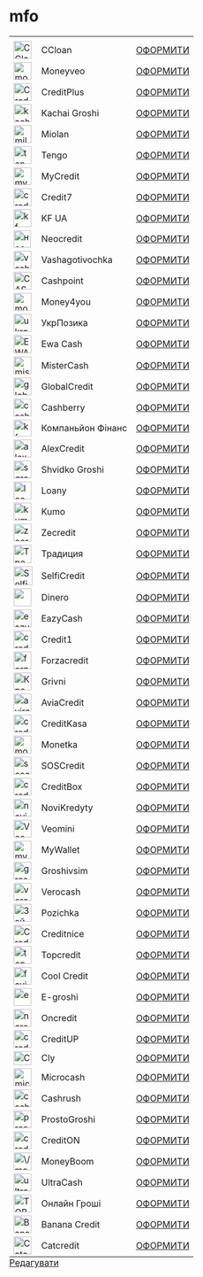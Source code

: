 # mfo
<table id="tablepress-mfo" class="tablepress tablepress-id-mfo tablepress-responsive">
<caption style="caption-side:bottom;text-align:left;border:none;background:none;margin:0;padding:0;"><a href="https://mfo24.info/wp-admin/admin.php?page=tablepress&amp;action=edit&amp;table_id=mfo" rel="nofollow">Редагувати</a></caption>
<tbody class="row-hover">
<tr class="row-1 odd">
	<td class="column-1"></td><td class="column-2"></td><td class="column-3"></td>
</tr>
<tr class="row-2 even">
	<td class="column-1"><a href="https://fas.st/ZhwHes"><picture class="alignnone size-medium">
<source type="image/webp" srcset="https://mfo24.info/wp-content/uploads/ccloan-mini_0.png.webp">
<img src="https://mfo24.info/wp-content/uploads/ccloan-mini_0.png" width="32" height="32" alt="CCloan">
</picture>
</a></td><td class="column-2">CCloan </td><td class="column-3"><div class="wp-block-button"><a class="wp-block-button__link" href="https://fas.st/ZhwHes">ОФОРМИТИ</a></div></td>
</tr>
<tr class="row-3 odd">
	<td class="column-1"><a href="https://fas.st/2yDa_0"><picture class="alignnone size-medium">
<source type="image/webp" srcset="https://mfo24.info/wp-content/uploads/moneyveo-mini.png.webp">
<img src="https://mfo24.info/wp-content/uploads/moneyveo-mini.png" width="32" height="32" alt="moneyveo">
</picture>
</a></td><td class="column-2">Moneyveo </td><td class="column-3"><div class="wp-block-button"><a class="wp-block-button__link" href="https://fas.st/2yDa_0">ОФОРМИТИ</a></div></td>
</tr>
<tr class="row-4 even">
	<td class="column-1"><picture class="alignnone size-medium">
<source type="image/webp" srcset="https://mfo24.info/wp-content/uploads/creditplus-mini_0.png.webp">
<img src="https://mfo24.info/wp-content/uploads/creditplus-mini_0.png" width="32" height="32" alt="CreditPlus">
</picture>
</td><td class="column-2">CreditPlus </td><td class="column-3"><div class="wp-block-button"><a class="wp-block-button__link" href="https://fas.st/_RJrFa">ОФОРМИТИ</a></div></td>
</tr>
<tr class="row-5 odd">
	<td class="column-1"><a href="https://mfo24.info/go/kachay/" title="Kachay" rel="nofollow" target="_blank" data-linkid="4877" data-nojs="false"><picture class="alignnone size-medium">
<source type="image/webp" srcset="https://mfo24.info/wp-content/uploads/kachaj-mini_0.png.webp">
<img src="https://mfo24.info/wp-content/uploads/kachaj-mini_0.png" width="32" height="32" alt="kachaj">
</picture>
</a></td><td class="column-2">Kachai Groshi </td><td class="column-3"><div class="wp-block-button"><a class="wp-block-button__link" href="https://ad.admitad.com/g/5ka6a81cs50b90780e1ad86e625197/">ОФОРМИТИ</a></div></td>
</tr>
<tr class="row-6 even">
	<td class="column-1"><a href="https://mfo24.info/go/miloan-c2m/" title="MILOAN" rel="nofollow" target="_blank" data-linkid="4691" data-nojs="false"><picture class="alignnone size-medium">
<source type="image/webp" srcset="https://mfo24.info/wp-content/uploads/miloan-mini_0.png.webp">
<img src="https://mfo24.info/wp-content/uploads/miloan-mini_0.png" width="32" height="32" alt="miloan">
</picture>
</a></td><td class="column-2">Miolan </td><td class="column-3"><div class="wp-block-button"><a class="wp-block-button__link" href="https://mfo24.info/go/miloan-c2m/" title="MILOAN" rel="nofollow" target="_blank" data-linkid="4691" data-nojs="false">ОФОРМИТИ</a></div></td>
</tr>
<tr class="row-7 odd">
	<td class="column-1"><a href="https://mfo24.info/go/tengo/" title="Tengo" rel="nofollow" target="_blank" data-linkid="4861" data-nojs="false"><picture class="alignnone size-medium">
<source type="image/webp" srcset="https://mfo24.info/wp-content/uploads/tengo-mini_0.png.webp">
<img src="https://mfo24.info/wp-content/uploads/tengo-mini_0.png" width="32" height="32" alt="tengo">
</picture>
</a></td><td class="column-2">Tengo </td><td class="column-3"><div class="wp-block-button"><a class="wp-block-button__link" href="https://mfo24.info/go/tengo/" title="Tengo" rel="nofollow" target="_blank" data-linkid="4861" data-nojs="false">ОФОРМИТИ</a></div></td>
</tr>
<tr class="row-8 even">
	<td class="column-1"><a href="https://fas.st/1QkgVb"><picture class="alignnone size-medium">
<source type="image/webp" srcset="https://mfo24.info/wp-content/uploads/mycredit-mini.png.webp">
<img src="https://mfo24.info/wp-content/uploads/mycredit-mini.png" width="32" height="32" alt="mycredit">
</picture>
</a></td><td class="column-2">MyCredit </td><td class="column-3"><div class="wp-block-button"><a class="wp-block-button__link" href="https://fas.st/1QkgVb">ОФОРМИТИ</a></div></td>
</tr>
<tr class="row-9 odd">
	<td class="column-1"><a href="https://fas.st/woO3ob"><picture class="alignnone size-medium">
<source type="image/webp" srcset="https://mfo24.info/wp-content/uploads/credit7-mini_0.png.webp">
<img src="https://mfo24.info/wp-content/uploads/credit7-mini_0.png" width="32" height="32" alt="credit7">
</picture>
</a></td><td class="column-2">Credit7 </td><td class="column-3"><div class="wp-block-button is-style-fill"><a class="wp-block-button__link" href="https://ad.admitad.com/g/xdk0yrhpyz0b90780e1a1192a86f48/" target="_blank" rel="noreferrer noopener">ОФОРМИТИ</a></div></td>
</tr>
<tr class="row-10 even">
	<td class="column-1"><a href="https://mfo24.info/go/kf/" title="kf" rel="nofollow" target="_blank" data-linkid="4767" data-nojs="false"><picture class="alignnone size-medium">
<source type="image/webp" srcset="https://mfo24.info/wp-content/uploads/kf-ua-mini_0.png.webp">
<img src="https://mfo24.info/wp-content/uploads/kf-ua-mini_0.png" width="32" height="32" alt="kf-ua-">
</picture>
</a></td><td class="column-2">KF UA </td><td class="column-3"><div class="wp-block-button"><a class="wp-block-button__link" href="https://mfo24.info/go/kf/" title="kf" rel="nofollow" target="_blank" data-linkid="4767" data-nojs="false">ОФОРМИТИ</a></div></td>
</tr>
<tr class="row-11 odd">
	<td class="column-1"><a href="https://mfo24.info/go/neocredit/" title="Neocredit" rel="nofollow" target="_blank" data-linkid="4793" data-nojs="false"><picture class="alignnone size-medium">
<source type="image/webp" srcset="https://mfo24.info/wp-content/uploads/image-4.png.webp">
<img src="https://mfo24.info/wp-content/uploads/image-4.png" width="31" height="31" alt="неокредит">
</picture>
</a></td><td class="column-2">Neocredit </td><td class="column-3"><div class="wp-block-button"><a class="wp-block-button__link" href="https://mfo24.info/go/neocredit/" title="Neocredit" rel="nofollow" target="_blank" data-linkid="4793" data-nojs="false">ОФОРМИТИ</a></div></td>
</tr>
<tr class="row-12 even">
	<td class="column-1"><a href="https://bit.ly/39Ae66A"><picture class="alignnone size-medium">
<source type="image/webp" srcset="https://mfo24.info/wp-content/uploads/vashagotivochka-mini_0.png.webp">
<img src="https://mfo24.info/wp-content/uploads/vashagotivochka-mini_0.png" width="32" height="32" alt="vashagotivochka">
</picture>
</a></td><td class="column-2">Vashagotivochka </td><td class="column-3"><div class="wp-block-button"><a class="wp-block-button__link" href="https://bit.ly/39Ae66A">ОФОРМИТИ</a></div></td>
</tr>
<tr class="row-13 odd">
	<td class="column-1"><a href="https://rdr.stormdigital.biz/MPz5wi"><picture class="alignleft size-full wp-image-5673">
<source type="image/webp" srcset="https://mfo24.info/wp-content/uploads/CASHPOINT-1.png.webp">
<img src="https://mfo24.info/wp-content/uploads/CASHPOINT-1.png" alt="CASHPOINT" width="32" height="32">
</picture>
</a></td><td class="column-2">Cashpoint</td><td class="column-3"><div class="wp-block-button"><a class="wp-block-button__link" href="https://rdr.stormdigital.biz/MPz5wi">ОФОРМИТИ</a></div></td>
</tr>
<tr class="row-14 even">
	<td class="column-1"><a href="https://bit.ly/3kwkTAW"><picture class="alignnone size-medium">
<source type="image/webp" srcset="https://mfo24.info/wp-content/uploads/money4you-mini_0.png.webp">
<img src="https://mfo24.info/wp-content/uploads/money4you-mini_0.png" width="32" height="32" alt="money4you">
</picture>
</a></td><td class="column-2">Money4you </td><td class="column-3"><div class="wp-block-button"><a class="wp-block-button__link" href="http://bit.ly/36nFTCR">ОФОРМИТИ</a></div></td>
</tr>
<tr class="row-15 odd">
	<td class="column-1"><picture class="alignleft size-full wp-image-5739">
<source type="image/webp" srcset="https://mfo24.info/wp-content/uploads/UkrPozika.png.webp">
<img src="https://mfo24.info/wp-content/uploads/UkrPozika.png" alt="ukrpozyka" width="32" height="32">
</picture>
</td><td class="column-2">УкрПозика</td><td class="column-3"><div class="wp-block-button is-style-fill"><a class="wp-block-button__link" href="https://rdr.stormdigital.biz/click?pid=1647&amp;offer_id=41" target="_blank" rel="noreferrer noopener">ОФОРМИТИ</a></div></td>
</tr>
<tr class="row-16 even">
	<td class="column-1"><a href="https://mfo24.info/go/ewa-cash/" title="Ewa Cash" rel="nofollow" target="_blank" data-linkid="5362" data-nojs="false"><picture class="alignleft size-full wp-image-5676">
<source type="image/webp" srcset="https://mfo24.info/wp-content/uploads/EWACASH32.png.webp">
<img src="https://mfo24.info/wp-content/uploads/EWACASH32.png" alt="EWACASH" width="32" height="33">
</picture>
</a></td><td class="column-2">Ewa Cash</td><td class="column-3"><div class="wp-block-button"><a class="wp-block-button__link" href="https://mfo24.info/go/ewa-cash/" title="Ewa Cash" rel="nofollow" target="_blank" data-linkid="5362" data-nojs="false">ОФОРМИТИ</a></div></td>
</tr>
<tr class="row-17 odd">
	<td class="column-1"><a href="https://mfo24.info/go/mistercash/" title="MisterCash" rel="nofollow" target="_blank" data-linkid="4942" data-nojs="false"><picture class="alignnone size-medium">
<source type="image/webp" srcset="https://mfo24.info/wp-content/uploads/mistercash-mini_0.png.webp">
<img src="https://mfo24.info/wp-content/uploads/mistercash-mini_0.png" width="32" height="32" alt="mistercash">
</picture>
</a></td><td class="column-2">MisterCash </td><td class="column-3"><div class="wp-block-button"><a class="wp-block-button__link" href="https://mfo24.info/go/mistercash/" title="MisterCash" rel="nofollow" target="_blank" data-linkid="4942" data-nojs="false">ОФОРМИТИ</a></div></td>
</tr>
<tr class="row-18 even">
	<td class="column-1"><a href="https://mfo24.info/go/globalcredit-2/" title="GlobalCredit" rel="nofollow" target="_blank" data-linkid="4720" data-nojs="false"><picture class="alignnone size-medium">
<source type="image/webp" srcset="https://mfo24.info/wp-content/uploads/globalcredit-mini.png.webp">
<img src="https://mfo24.info/wp-content/uploads/globalcredit-mini.png" width="32" height="32" alt="globalcredit">
</picture>
</a></td><td class="column-2">GlobalCredit </td><td class="column-3"><div class="wp-block-button"><a class="wp-block-button__link" href="https://mfo24.info/go/globalcredit-2/" title="GlobalCredit" rel="nofollow" target="_blank" data-linkid="4720" data-nojs="false">ОФОРМИТИ</a></div></td>
</tr>
<tr class="row-19 odd">
	<td class="column-1"><a href="https://mfo24.info/go/cashberry/" title="Cashberry" rel="nofollow" target="_blank" data-linkid="4781" data-nojs="false"><picture class="alignnone size-medium">
<source type="image/webp" srcset="https://mfo24.info/wp-content/uploads/cashberry-mini_0.png.webp">
<img src="https://mfo24.info/wp-content/uploads/cashberry-mini_0.png" width="32" height="32" alt="cashberry">
</picture>
</a></td><td class="column-2">Cashberry </td><td class="column-3"><div class="wp-block-button"><a class="wp-block-button__link" href="https://mfo24.info/go/cashberry/" title="Cashberry" rel="nofollow" target="_blank" data-linkid="4781" data-nojs="false">ОФОРМИТИ</a></div></td>
</tr>
<tr class="row-20 even">
	<td class="column-1"><a href="https://mfo24.info/kf-2/" rel="attachment wp-att-5604"><picture class="alignleft size-full wp-image-5604">
<source type="image/webp" srcset="https://mfo24.info/wp-content/uploads/kf.png.webp">
<img src="https://mfo24.info/wp-content/uploads/kf.png" alt="kf" width="32" height="30">
</picture>
</a></td><td class="column-2">Компаньйон Фінанс</td><td class="column-3"><div class="wp-block-button"><a class="wp-block-button__link" href="https://mfo24.info/go/cash-kf/" title="CASH-KF" rel="nofollow" target="_blank" data-linkid="5605" data-nojs="false">ОФОРМИТИ</a></div></td>
</tr>
<tr class="row-21 odd">
	<td class="column-1"><a href="https://mfo24.info/go/alexcredit/" title="AlexCredit" rel="nofollow" target="_blank" data-linkid="4726" data-nojs="false"><picture class="alignnone size-medium">
<source type="image/webp" srcset="https://mfo24.info/wp-content/uploads/alexcredit-mini_0.png.webp">
<img src="https://mfo24.info/wp-content/uploads/alexcredit-mini_0.png" width="32" height="32" alt="alexcredit">
</picture>
</a></td><td class="column-2">AlexCredit </td><td class="column-3"><div class="wp-block-button"><a class="wp-block-button__link" href="https://mfo24.info/go/alexcredit/" title="AlexCredit" rel="nofollow" target="_blank" data-linkid="4726" data-nojs="false">ОФОРМИТИ</a></div></td>
</tr>
<tr class="row-22 even">
	<td class="column-1"><a href="https://mfo24.info/go/sh-groshi/" title="SH-Groshi" rel="nofollow" target="_blank" data-linkid="4727" data-nojs="false"><picture class="alignnone size-medium">
<source type="image/webp" srcset="https://mfo24.info/wp-content/uploads/sgroshi-mini.png.webp">
<img src="https://mfo24.info/wp-content/uploads/sgroshi-mini.png" width="32" height="32" alt="sgroshi-min">
</picture>
</a></td><td class="column-2">Shvidko Groshi </td><td class="column-3"><div class="wp-block-button"><a class="wp-block-button__link" href="https://mfo24.info/go/sh-groshi/" title="SH-Groshi" rel="nofollow" target="_blank" data-linkid="4727" data-nojs="false">ОФОРМИТИ</a></div></td>
</tr>
<tr class="row-23 odd">
	<td class="column-1"><a href="https://mfo24.info/go/loany/" title="Loany" rel="nofollow" target="_blank" data-linkid="5144" data-nojs="false"><picture class="alignnone size-medium">
<source type="image/webp" srcset="https://mfo24.info/wp-content/uploads/loany-mini_0.png.webp">
<img src="https://mfo24.info/wp-content/uploads/loany-mini_0.png" width="32" height="32" alt="loany">
</picture>
</a></td><td class="column-2">Loany </td><td class="column-3"><div class="wp-block-button"><a class="wp-block-button__link" href="https://mfo24.info/go/loany/" title="Loany" rel="nofollow" target="_blank" data-linkid="5144" data-nojs="false">ОФОРМИТИ</a></div></td>
</tr>
<tr class="row-24 even">
	<td class="column-1"><a href="https://mfo24.info/go/kumo/" title="Kumo" rel="nofollow" target="_blank" data-linkid="4810" data-nojs="false"><picture class="alignnone size-medium">
<source type="image/webp" srcset="https://mfo24.info/wp-content/uploads/kumo-mini_0.png.webp">
<img src="https://mfo24.info/wp-content/uploads/kumo-mini_0.png" width="32" height="32" alt="kumo">
</picture>
</a></td><td class="column-2">Kumo </td><td class="column-3"><div class="wp-block-button"><a class="wp-block-button__link" href="https://mfo24.info/go/kumo/" title="Kumo" rel="nofollow" target="_blank" data-linkid="4810" data-nojs="false">ОФОРМИТИ</a></div></td>
</tr>
<tr class="row-25 odd">
	<td class="column-1"><a href="https://bit.ly/3mYOnJj"><picture class="alignnone size-medium">
<source type="image/webp" srcset="https://mfo24.info/wp-content/uploads/zesredit-mini.png.webp">
<img src="https://mfo24.info/wp-content/uploads/zesredit-mini.png" width="32" height="32" alt="zecredit">
</picture>
</a></td><td class="column-2">Zecredit </td><td class="column-3"><div class="wp-block-button"><a class="wp-block-button__link" href="https://bit.ly/3mYOnJj">ОФОРМИТИ</a></div></td>
</tr>
<tr class="row-26 even">
	<td class="column-1"><picture class="alignleft size-full wp-image-5791">
<source type="image/webp" srcset="https://mfo24.info/wp-content/uploads/Традиция.png.webp">
<img src="https://mfo24.info/wp-content/uploads/Традиция.png" alt="Традиция" width="32" height="33">
</picture>
</td><td class="column-2">Традиция</td><td class="column-3"><div class="wp-block-button is-style-fill"><a class="wp-block-button__link" href="https://rdr.stormdigital.biz/click?pid=1647&amp;offer_id=636" target="_blank" rel="noreferrer noopener">ОФОРМИТИ</a></div></td>
</tr>
<tr class="row-27 odd">
	<td class="column-1"><picture class="alignleft size-full wp-image-5792">
<source type="image/webp" srcset="https://mfo24.info/wp-content/uploads/SelfiCredit.png.webp">
<img src="https://mfo24.info/wp-content/uploads/SelfiCredit.png" alt="SelfiCredit" width="34" height="34">
</picture>
</td><td class="column-2">SelfiCredit</td><td class="column-3"><div class="wp-block-button is-style-fill"><a class="wp-block-button__link" href="https://rdr.salesdoubler.com.ua/in/offer/2816?aid=82427" target="_blank" rel="noreferrer noopener">ОФОРМИТИ</a></div></td>
</tr>
<tr class="row-28 even">
	<td class="column-1"><a href="https://mfo24.info/go/dinero/" title="Dinero" rel="nofollow" target="_blank" data-linkid="5288" data-nojs="false"><picture class="alignleft size-full wp-image-5289">
<source type="image/webp" srcset="https://mfo24.info/wp-content/uploads/dinero-mini_0-1.png.webp">
<img src="https://mfo24.info/wp-content/uploads/dinero-mini_0-1.png" alt="" width="32" height="32">
</picture>
</a></td><td class="column-2">Dinero</td><td class="column-3"><div class="wp-block-button"><a class="wp-block-button__link" href="https://mfo24.info/go/dinero/" title="Dinero" rel="nofollow" target="_blank" data-linkid="5288" data-nojs="false">ОФОРМИТИ</a></div></td>
</tr>
<tr class="row-29 odd">
	<td class="column-1"><a href="https://rdr.salesdoubler.com.ua/in/offer/2757?aid=82427"><picture class="alignnone size-medium">
<source type="image/webp" srcset="https://mfo24.info/wp-content/uploads/eazycash-mini-1.png.webp">
<img src="https://mfo24.info/wp-content/uploads/eazycash-mini-1.png" width="32" height="32" alt="eazycash">
</picture>
</a></td><td class="column-2">EazyCash</td><td class="column-3"><div class="wp-block-button"><a class="wp-block-button__link" href="https://rdr.salesdoubler.com.ua/in/offer/2757?aid=82427">ОФОРМИТИ</a></div></td>
</tr>
<tr class="row-30 even">
	<td class="column-1"><a href="https://rdr.salesdoubler.com.ua/in/offer/2619?aid=82427"><picture class="alignnone size-medium">
<source type="image/webp" srcset="https://mfo24.info/wp-content/uploads/credit1-mini_0.png.webp">
<img src="https://mfo24.info/wp-content/uploads/credit1-mini_0.png" width="32" height="32" alt="credit1">
</picture>
</a></td><td class="column-2">Credit1 </td><td class="column-3"><div class="wp-block-button"><a class="wp-block-button__link" href="https://rdr.salesdoubler.com.ua/in/offer/2619?aid=82427">ОФОРМИТИ</a></div></td>
</tr>
<tr class="row-31 odd">
	<td class="column-1"><a href="https://fas.st/_nbBDi"><picture class="alignnone size-medium">
<source type="image/webp" srcset="https://mfo24.info/wp-content/uploads/forzacredit-mini.png.webp">
<img src="https://mfo24.info/wp-content/uploads/forzacredit-mini.png" width="32" height="32" alt="forzacredit">
</picture>
</a></td><td class="column-2">Forzacredit </td><td class="column-3"><div class="wp-block-button"><a class="wp-block-button__link" href="https://fas.st/_nbBDi">ОФОРМИТИ</a></div></td>
</tr>
<tr class="row-32 even">
	<td class="column-1"><a href="https://rdr.stormdigital.biz/click?pid=1647&amp;offer_id=162"><picture class="alignleft size-full wp-image-5008">
<source type="image/webp" srcset="https://mfo24.info/wp-content/uploads/favicons-1-1.png.webp">
<img src="https://mfo24.info/wp-content/uploads/favicons-1-1.png" alt="Кредиты онлайн – быстрое оформление заявки и получение денег в долг через интернет не выходя из дома - grivni" width="32" height="32">
</picture>
</a></td><td class="column-2">Grivni</td><td class="column-3"><div class="wp-block-button"><a class="wp-block-button__link" href="https://rdr.salesdoubler.com.ua/in/offer/2619?aid=82427">ОФОРМИТИ</a></div></td>
</tr>
<tr class="row-33 odd">
	<td class="column-1"><a href="https://rdr.salesdoubler.com.ua/in/offer/2758?aid=82427"><picture class="alignleft size-full wp-image-5720">
<source type="image/webp" srcset="https://mfo24.info/wp-content/uploads/aviri_mini-credit.png.webp">
<img src="https://mfo24.info/wp-content/uploads/aviri_mini-credit.png" alt="aviraredit" width="32" height="32">
</picture>
</a></td><td class="column-2">AviaCredit</td><td class="column-3"><div class="wp-block-button"><a class="wp-block-button__link" href="https://mfo24.info/go/aviracredit/" title="AviraCredit" rel="nofollow" target="_blank" data-linkid="4935" data-nojs="false">ОФОРМИТИ</a></div></td>
</tr>
<tr class="row-34 even">
	<td class="column-1"><a href="https://mfo24.info/go/creditkasa/" title="CreditKasa" rel="nofollow" target="_blank" data-linkid="4863" data-nojs="false"><picture class="alignnone size-medium">
<source type="image/webp" srcset="https://mfo24.info/wp-content/uploads/creditkasa-mini_0.png.webp">
<img src="https://mfo24.info/wp-content/uploads/creditkasa-mini_0.png" width="32" height="32" alt="creditkasa">
</picture>
</a></td><td class="column-2">CreditKasa</td><td class="column-3"><div class="wp-block-button"><a class="wp-block-button__link" href="https://bit.ly/3edgVLo">ОФОРМИТИ</a></div></td>
</tr>
<tr class="row-35 odd">
	<td class="column-1"><a href="https://fas.st/oHmSr_"><picture class="alignnone size-medium">
<source type="image/webp" srcset="https://mfo24.info/wp-content/uploads/monetka-mini.png.webp">
<img src="https://mfo24.info/wp-content/uploads/monetka-mini.png" width="32" height="32" alt="monetka">
</picture>
</a></td><td class="column-2">Monetka </td><td class="column-3"><div class="wp-block-button"><a class="wp-block-button__link" href="https://fas.st/oHmSr_">ОФОРМИТИ</a></div></td>
</tr>
<tr class="row-36 even">
	<td class="column-1"><a href="https://mfo24.info/go/sos-credit-2/" title="SOS Credit" rel="nofollow" target="_blank" data-linkid="4875" data-nojs="false"><picture class="alignnone size-medium">
<source type="image/webp" srcset="https://mfo24.info/wp-content/uploads/soscredit-mini.png.webp">
<img src="https://mfo24.info/wp-content/uploads/soscredit-mini.png" width="32" height="32" alt="soscredit">
</picture>
</a></td><td class="column-2">SOSCredit </td><td class="column-3"><div class="wp-block-button"><a class="wp-block-button__link" href="https://mfo24.info/go/sos-credit-2/" title="SOS Credit" rel="nofollow" target="_blank" data-linkid="4875" data-nojs="false">ОФОРМИТИ</a></div></td>
</tr>
<tr class="row-37 odd">
	<td class="column-1"><a href="https://mfo24.info/go/creditbox-taksa/" title="CreditBox Taksa" rel="nofollow" target="_blank" data-linkid="5142" data-nojs="false"><picture class="alignnone size-medium">
<source type="image/webp" srcset="https://mfo24.info/wp-content/uploads/creditbox-mini.png.webp">
<img src="https://mfo24.info/wp-content/uploads/creditbox-mini.png" width="32" height="32" alt="creditbox">
</picture>
</a></td><td class="column-2">CreditBox </td><td class="column-3"><div class="wp-block-button"><a class="wp-block-button__link" href="https://mfo24.info/go/creditbox-taksa/" title="CreditBox Taksa" rel="nofollow" target="_blank" data-linkid="5142" data-nojs="false">ОФОРМИТИ</a></div></td>
</tr>
<tr class="row-38 even">
	<td class="column-1"><a href="https://bit.ly/365VUOL"><picture class="alignnone size-medium">
<source type="image/webp" srcset="https://mfo24.info/wp-content/uploads/novikredyty-mini_0.png.webp">
<img src="https://mfo24.info/wp-content/uploads/novikredyty-mini_0.png" width="32" height="32" alt="novikredyty">
</picture>
</a></td><td class="column-2">NoviKredyty </td><td class="column-3"><div class="wp-block-button"><a class="wp-block-button__link" href="https://bit.ly/365VUOL">ОФОРМИТИ</a></div></td>
</tr>
<tr class="row-39 odd">
	<td class="column-1"><a href="https://mfo24.info/go/veomini/" title="Veomini" rel="nofollow" target="_blank" data-linkid="5650" data-nojs="false"><picture class="alignleft size-full wp-image-5662">
<source type="image/webp" srcset="https://mfo24.info/wp-content/uploads/VeoMini-present-Moneyveo-1.png.webp">
<img src="https://mfo24.info/wp-content/uploads/VeoMini-present-Moneyveo-1.png" alt="VeoMini apps" width="32" height="32">
</picture>
</a></td><td class="column-2">Veomini</td><td class="column-3"><div class="wp-block-button"><a class="wp-block-button__link" href="https://rdr.salesdoubler.com.ua/in/offer/2784?aid=82427">ОФОРМИТИ</a></div></td>
</tr>
<tr class="row-40 even">
	<td class="column-1"><a href="https://mfo24.info/go/mywallet/" title="MyWallet" rel="nofollow" target="_blank" data-linkid="5169" data-nojs="false"><picture class="alignnone size-medium">
<source type="image/webp" srcset="https://mfo24.info/wp-content/uploads/mywallet-mini_0.png.webp">
<img src="https://mfo24.info/wp-content/uploads/mywallet-mini_0.png" width="32" height="32" alt="mywallet">
</picture>
</a></td><td class="column-2">MyWallet </td><td class="column-3"><div class="wp-block-button"><a class="wp-block-button__link" href="https://mfo24.info/go/mywallet/" title="MyWallet" rel="nofollow" target="_blank" data-linkid="5169" data-nojs="false">ОФОРМИТИ</a></div></td>
</tr>
<tr class="row-41 odd">
	<td class="column-1"><a href="https://fas.st/FvqnI1"><picture class="alignnone size-medium">
<source type="image/webp" srcset="https://mfo24.info/wp-content/uploads/groshivsim-mini_0.png.webp">
<img src="https://mfo24.info/wp-content/uploads/groshivsim-mini_0.png" width="32" height="32" alt="groshivsim">
</picture>
</a></td><td class="column-2">Groshivsim </td><td class="column-3"><div class="wp-block-button"><a class="wp-block-button__link" href="https://fas.st/FvqnI1">ОФОРМИТИ</a></div></td>
</tr>
<tr class="row-42 even">
	<td class="column-1"><a href="https://fas.st/6XNMCs"><picture class="alignnone size-medium">
<source type="image/webp" srcset="https://mfo24.info/wp-content/uploads/verocash-mini_0.png.webp">
<img src="https://mfo24.info/wp-content/uploads/verocash-mini_0.png" width="32" height="32" alt="verocash">
</picture>
</a></td><td class="column-2">Verocash </td><td class="column-3"><div class="wp-block-button"><a class="wp-block-button__link" href="https://fas.st/6XNMCs">ОФОРМИТИ</a></div></td>
</tr>
<tr class="row-43 odd">
	<td class="column-1"><a href="https://mfo24.info/go/pozichka/" title="Pozichka" rel="nofollow" target="_blank" data-linkid="5551" data-nojs="false"><img src="https://mfo24.info/wp-content/uploads/Займы-онлайн-до-20000-гривен-—-Pozichka.png" alt="Займы онлайн до 20000 гривен — Pozichka" width="32" height="32" class="alignleft size-full wp-image-5003"></a></td><td class="column-2">Pozichka </td><td class="column-3"><div class="wp-block-button"><a class="wp-block-button__link" href="https://mfo24.info/go/pozichka/" title="Pozichka" rel="nofollow" target="_blank" data-linkid="5551" data-nojs="false">ОФОРМИТИ</a></div></td>
</tr>
<tr class="row-44 even">
	<td class="column-1"><a href="https://fas.st/w5ocBP"><picture class="alignleft size-full wp-image-5006">
<source type="image/webp" srcset="https://mfo24.info/wp-content/uploads/Creditnice-Кредит-онлайн-под-0.png.webp">
<img src="https://mfo24.info/wp-content/uploads/Creditnice-Кредит-онлайн-под-0.png" alt="Creditnice Кредит" width="32" height="32">
</picture>
</a></td><td class="column-2">Creditnice</td><td class="column-3"><div class="wp-block-button"><a class="wp-block-button__link" href="https://fas.st/w5ocBP">ОФОРМИТИ</a></div></td>
</tr>
<tr class="row-45 odd">
	<td class="column-1"><a href="https://bit.ly/38f3w2T"><picture class="alignnone size-medium">
<source type="image/webp" srcset="https://mfo24.info/wp-content/uploads/topcredit-mini_0.png.webp">
<img src="https://mfo24.info/wp-content/uploads/topcredit-mini_0.png" width="32" height="32" alt="topcredit">
</picture>
</a></td><td class="column-2">Topcredit </td><td class="column-3"><div class="wp-block-button"><a class="wp-block-button__link" href="https://tds.pdl-profit.com?offerid=1321&amp;affid=21231">ОФОРМИТИ</a></div></td>
</tr>
<tr class="row-46 even">
	<td class="column-1"><picture class="alignleft size-full wp-image-4668">
<source type="image/webp" srcset="https://mfo24.info/wp-content/uploads/cropped-favicons-1.png.webp">
<img src="https://mfo24.info/wp-content/uploads/cropped-favicons-1.png" alt="favicons" width="32" height="32">
</picture>
</td><td class="column-2">Cool Credit</td><td class="column-3"><div class="wp-block-button is-style-fill"><a class="wp-block-button__link" href="https://rdr.stormdigital.biz/click?pid=1647&amp;offer_id=645" target="_blank" rel="noreferrer noopener">ОФОРМИТИ</a></div></td>
</tr>
<tr class="row-47 odd">
	<td class="column-1"><a href="https://mfo24.info/go/e-groshi/" title="e-groshi" rel="nofollow" target="_blank" data-linkid="4743" data-nojs="false"><picture class="alignnone size-medium">
<source type="image/webp" srcset="https://mfo24.info/wp-content/uploads/e-groshi-mini_0.png.webp">
<img src="https://mfo24.info/wp-content/uploads/e-groshi-mini_0.png" width="32" height="32" alt="e-groshi">
</picture>
</a></td><td class="column-2">E-groshi </td><td class="column-3"><div class="wp-block-button"><a class="wp-block-button__link" href="https://mfo24.info/go/e-groshi/" title="e-groshi" rel="nofollow" target="_blank" data-linkid="4743" data-nojs="false">ОФОРМИТИ</a></div></td>
</tr>
<tr class="row-48 even">
	<td class="column-1"><picture class="alignnone size-medium">
<source type="image/webp" srcset="https://mfo24.info/wp-content/uploads/ncredit.png.webp">
<img src="https://mfo24.info/wp-content/uploads/ncredit.png" width="32" height="32" alt="ncredit">
</picture>
</td><td class="column-2">Oncredit </td><td class="column-3"><div class="wp-block-button"><a class="wp-block-button__link" href="https://mfo24.info/go/on_credit/" title="On_Credit" rel="nofollow" target="_blank" data-linkid="5770" data-nojs="false">ОФОРМИТИ</a></div></td>
</tr>
<tr class="row-49 odd">
	<td class="column-1"><a href="https://mfo24.info/go/creditup/" title="CreditUp" rel="nofollow" target="_blank" data-linkid="5510" data-nojs="false"><picture class="alignnone size-medium">
<source type="image/webp" srcset="https://mfo24.info/wp-content/uploads/creditup-mini.png.webp">
<img src="https://mfo24.info/wp-content/uploads/creditup-mini.png" width="32" height="32" alt="creditup">
</picture>
</a></td><td class="column-2">CreditUP</td><td class="column-3"><div class="wp-block-button"><a class="wp-block-button__link" href="https://mfo24.info/go/creditup/" title="CreditUp" rel="nofollow" target="_blank" data-linkid="5510" data-nojs="false">ОФОРМИТИ</a></div></td>
</tr>
<tr class="row-50 even">
	<td class="column-1"><picture class="alignleft size-full wp-image-5078">
<source type="image/webp" srcset="https://mfo24.info/wp-content/uploads/Онлайн-займы-на-карту-срочно-Займер.png.webp">
<img src="https://mfo24.info/wp-content/uploads/Онлайн-займы-на-карту-срочно-Займер.png" alt="CLY Онлайн займы на карту срочно - Займер" width="32" height="25">
</picture>
</td><td class="column-2">Cly</td><td class="column-3"><div class="wp-block-button"><a class="wp-block-button__link" href="https://mfo24.info/go/cly/" title="CLY" rel="nofollow" target="_blank" data-linkid="5076" data-nojs="false">ОФОРМИТИ</a></div></td>
</tr>
<tr class="row-51 odd">
	<td class="column-1"><a href="https://fas.st/ma1OM"><picture class="alignnone size-medium">
<source type="image/webp" srcset="https://mfo24.info/wp-content/uploads/microcash-mini_0.png.webp">
<img src="https://mfo24.info/wp-content/uploads/microcash-mini_0.png" width="32" height="32" alt="microcash">
</picture>
</a></td><td class="column-2">Microcash </td><td class="column-3"><div class="wp-block-button"><a class="wp-block-button__link" href="https://rdr.salesdoubler.com.ua/in/offer/1823?aid=82427">ОФОРМИТИ</a></div></td>
</tr>
<tr class="row-52 even">
	<td class="column-1"><a href="https://mfo24.info/go/cashrush/" title="Cashrush" rel="nofollow" target="_blank" data-linkid="4792" data-nojs="false"><picture class="alignnone size-medium">
<source type="image/webp" srcset="https://mfo24.info/wp-content/uploads/cashrush.png.webp">
<img src="https://mfo24.info/wp-content/uploads/cashrush.png" width="32" height="32" alt="cashrush">
</picture>
</a></td><td class="column-2">Cashrush</td><td class="column-3"><div class="wp-block-button"><a class="wp-block-button__link" href="https://mfo24.info/go/cashrush/" title="Cashrush" rel="nofollow" target="_blank" data-linkid="4792" data-nojs="false">ОФОРМИТИ</a></div></td>
</tr>
<tr class="row-53 odd">
	<td class="column-1"><a href="https://mfo24.info/go/prostogroshi/" title="ProstoGroshi" rel="nofollow" target="_blank" data-linkid="4694" data-nojs="false"><picture class="alignnone size-medium">
<source type="image/webp" srcset="https://mfo24.info/wp-content/uploads/prostozaim_logo_mini.png.webp">
<img src="https://mfo24.info/wp-content/uploads/prostozaim_logo_mini.png" width="32" height="32" alt="prostozaim">
</picture>
</a></td><td class="column-2">ProstoGroshi </td><td class="column-3"><div class="wp-block-button"><a class="wp-block-button__link" href="https://mfo24.info/go/prostogroshi/" title="ProstoGroshi" rel="nofollow" target="_blank" data-linkid="4694" data-nojs="false">ОФОРМИТИ</a></div></td>
</tr>
<tr class="row-54 even">
	<td class="column-1"><a href="https://mfo24.info/go/crediton/" title="Crediton" rel="nofollow" target="_blank" data-linkid="5276" data-nojs="false"><picture class="alignleft size-full wp-image-5280">
<source type="image/webp" srcset="https://mfo24.info/wp-content/uploads/crediton_mini-1.png.webp">
<img src="https://mfo24.info/wp-content/uploads/crediton_mini-1.png" alt="crediton mfo" width="32" height="32">
</picture>
</a></td><td class="column-2">CreditON</td><td class="column-3"><div class="wp-block-button"><a class="wp-block-button__link" href="https://mfo24.info/go/crediton/" title="Crediton" rel="nofollow" target="_blank" data-linkid="5276" data-nojs="false">ОФОРМИТИ</a></div></td>
</tr>
<tr class="row-55 odd">
	<td class="column-1"><a href="https://bit.ly/3jNdHiF"><picture class="alignnone size-medium">
<source type="image/webp" srcset="https://mfo24.info/wp-content/uploads/moneyboom-mini_0.png.webp">
<img src="https://mfo24.info/wp-content/uploads/moneyboom-mini_0.png" width="32" height="32" alt="\/moneyboom">
</picture>
</a></td><td class="column-2">MoneyBoom</td><td class="column-3"><div class="wp-block-button"><a class="wp-block-button__link" href="https://bit.ly/3jNdHiF">ОФОРМИТИ</a></div></td>
</tr>
<tr class="row-56 even">
	<td class="column-1"><a href="https://mfo24.info/go/ultracash/" title="UltraCash" rel="nofollow" target="_blank" data-linkid="5174" data-nojs="false"><picture class="alignleft size-full wp-image-5281">
<source type="image/webp" srcset="https://mfo24.info/wp-content/uploads/ultracash-mini_0-1.png.webp">
<img src="https://mfo24.info/wp-content/uploads/ultracash-mini_0-1.png" alt="ultracash logo mfo" width="32" height="32">
</picture>
</a></td><td class="column-2">UltraCash</td><td class="column-3"><div class="wp-block-button"><a class="wp-block-button__link" href="https://mfo24.info/go/ultracash/" title="UltraCash" rel="nofollow" target="_blank" data-linkid="5174" data-nojs="false">ОФОРМИТИ</a></div></td>
</tr>
<tr class="row-57 odd">
	<td class="column-1"><picture class="alignleft size-full wp-image-5927">
<source type="image/webp" srcset="https://mfo24.info/wp-content/uploads/favicons-3.png.webp">
<img src="https://mfo24.info/wp-content/uploads/favicons-3.png" alt="ТОВ «СПОЖИВЧИЙ ЦЕНТР»" width="32" height="32">
</picture>
</td><td class="column-2">Онлайн Гроші</td><td class="column-3"><div class="wp-block-button is-style-fill"><a class="wp-block-button__link" href="https://rdr.salesdoubler.com.ua/in/offer/2928?aid=82427" target="_blank" rel="noreferrer noopener">ОФОРМИТИ</a></div></td>
</tr>
<tr class="row-58 even">
	<td class="column-1"><picture class="alignleft size-full wp-image-5935">
<source type="image/webp" srcset="https://mfo24.info/wp-content/uploads/bananna-credit-mfo24.png.webp">
<img src="https://mfo24.info/wp-content/uploads/bananna-credit-mfo24.png" alt="Bananna Credit" width="32" height="32">
</picture>
</td><td class="column-2">Banana Credit</td><td class="column-3"><div class="wp-block-button is-style-fill"><a class="wp-block-button__link" href="https://rdr.salesdoubler.com.ua/in/offer/2805?aid=82427" target="_blank" rel="noreferrer noopener">ОФОРМИТИ</a></div></td>
</tr>
<tr class="row-59 odd">
	<td class="column-1"><picture class="alignleft size-full wp-image-5937">
<source type="image/webp" srcset="https://mfo24.info/wp-content/uploads/catcredit.png.webp">
<img src="https://mfo24.info/wp-content/uploads/catcredit.png" alt="Catcredit MFO" width="32" height="32">
</picture>
</td><td class="column-2">Catcredit</td><td class="column-3"><div class="wp-block-button is-style-fill"><a class="wp-block-button__link" href="https://ad.admitad.com/g/a6ad96xcis0b90780e1ab220c71ac1/" target="_blank" rel="noreferrer noopener">ОФОРМИТИ</a></div></td>
</tr>
</tbody>
</table>
